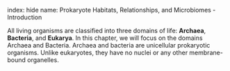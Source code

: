 index: hide
name: Prokaryote Habitats, Relationships, and Microbiomes - Introduction

All living organisms are classified into three domains of life:  **Archaea**,  **Bacteria**, and  **Eukarya**. In this chapter, we will focus on the domains Archaea and Bacteria. Archaea and bacteria are unicellular prokaryotic organisms. Unlike eukaryotes, they have no nuclei or any other membrane-bound organelles.
